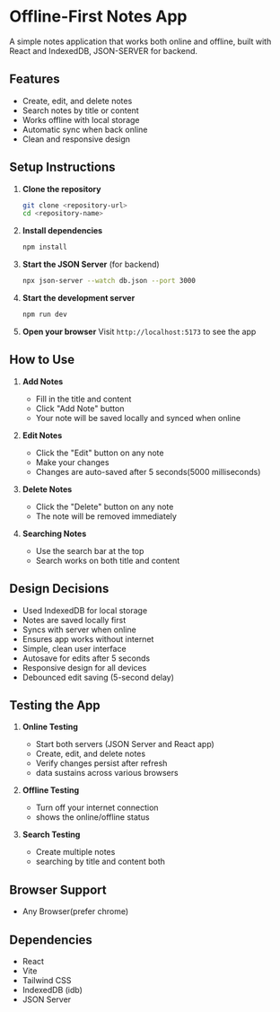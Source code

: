 # Offline-First Notes App

A simple notes application that works both online and offline, built with React and IndexedDB, JSON-SERVER for backend.

## Features

-  Create, edit, and delete notes
-  Search notes by title or content
-  Works offline with local storage
-  Automatic sync when back online
- Clean and responsive design

## Setup Instructions

1. **Clone the repository**
   ```bash
   git clone <repository-url>
   cd <repository-name>
   ```

2. **Install dependencies**
   ```bash
   npm install
   ```

3. **Start the JSON Server** (for backend)
   ```bash
   npx json-server --watch db.json --port 3000
   ```

4. **Start the development server**
   ```bash
   npm run dev
   ```

5. **Open your browser**
   Visit `http://localhost:5173` to see the app

## How to Use

1. **Add Notes**
   - Fill in the title and content
   - Click "Add Note" button
   - Your note will be saved locally and synced when online

2. **Edit Notes**
   - Click the "Edit" button on any note
   - Make your changes
   - Changes are auto-saved after 5 seconds(5000 milliseconds)

3. **Delete Notes**
   - Click the "Delete" button on any note
   - The note will be removed immediately

4. **Searching Notes**
   - Use the search bar at the top
   - Search works on both title and content

## Design Decisions

   - Used IndexedDB for local storage
   - Notes are saved locally first
   - Syncs with server when online
   - Ensures app works without internet
   - Simple, clean user interface
   - Autosave for edits after 5 seconds
   - Responsive design for all devices
   - Debounced edit saving (5-second delay)


## Testing the App

1. **Online Testing**
   - Start both servers (JSON Server and React app)
   - Create, edit, and delete notes
   - Verify changes persist after refresh
   - data sustains across various browsers

2. **Offline Testing**
   - Turn off your internet connection
   - shows the online/offline status

3. **Search Testing**
   - Create multiple notes
   - searching by title and content both

## Browser Support

- Any Browser(prefer chrome)


## Dependencies

- React
- Vite
- Tailwind CSS
- IndexedDB (idb)
- JSON Server


